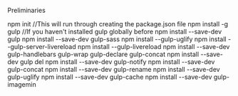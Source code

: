 Preliminaries

npm init //This will run through creating the package.json file
npm install -g gulp //If you haven't installed gulp globally before
npm install --save-dev gulp
npm install --save-dev gulp-sass
npm install --gulp-uglify
npm install --gulp-server-livereload
npm install --gulp-livereload
npm install --save-dev gulp-handlebars gulp-wrap gulp-declare gulp-concat
npm install --save-dev gulp del
npm install --save-dev gulp-notify
npm install --save-dev gulp-concat
npm install --save-dev gulp-rename
npm install --save-dev gulp-uglify
npm install --save-dev gulp-cache
npm install --save-dev gulp-imagemin